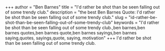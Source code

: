 +++
author = "Ben Barnes"
title = "I'd rather be shot than be seen falling out of some trendy club."
description = "the best Ben Barnes Quote: I'd rather be shot than be seen falling out of some trendy club."
slug = "id-rather-be-shot-than-be-seen-falling-out-of-some-trendy-club"
keywords = "I'd rather be shot than be seen falling out of some trendy club.,ben barnes,ben barnes quotes,ben barnes quote,ben barnes sayings,ben barnes saying,quotes, sayings,quote, saying, motivation"
+++
I'd rather be shot than be seen falling out of some trendy club.
